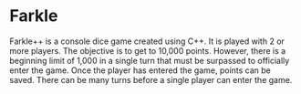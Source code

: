 # Farkle
Farkle++ is a console dice game created using C++. It is played with 2 or more players. The objective is to get to 10,000 points. However, there is a beginning limit of 1,000 in a single turn that must be surpassed to officially enter the game. Once the player has entered the game, points can be saved. There can be many turns before a single player can enter the game.
